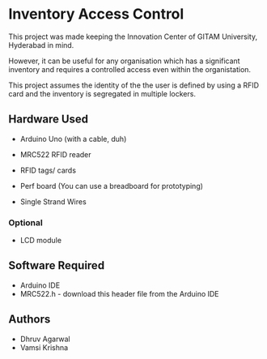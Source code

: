 # Inventory Access Control
This project was made keeping the Innovation Center of GITAM University, Hyderabad in mind.

However, it can be useful for any organisation which has a significant inventory and requires a controlled access even within the organistation.

This project assumes the identity of the the user is defined by using a RFID card and the inventory is segregated in multiple lockers.

## Hardware Used

  - Arduino Uno (with a cable, duh)
  
  - MRC522 RFID reader
  
  - RFID tags/ cards
  
  - Perf board (You can use a breadboard for prototyping)
  
  - Single Strand Wires
  
  
  ### Optional
    
   - LCD module
    
  ## Software Required
  
   - Arduino IDE
   - MRC522.h - download this header file from the Arduino IDE
    
   ## Authors
   
   - Dhruv Agarwal
   - Vamsi Krishna

